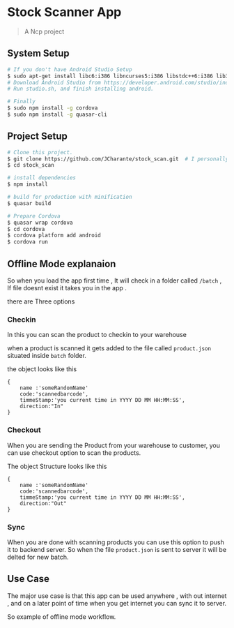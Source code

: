# Stock Scanner App

> A Ncp project

## System Setup
```bash
# If you don't have Android Studio Setup
$ sudo apt-get install libc6:i386 libncurses5:i386 libstdc++6:i386 lib32z1 libbz2-1.0:i386
# Download Android Studio from https://developer.android.com/studio/index.html
# Run studio.sh, and finish installing android.

# Finally
$ sudo npm install -g cordova
$ sudo npm install -g quasar-cli
```

## Project Setup

``` bash
# Clone this project.
$ git clone https://github.com/JCharante/stock_scan.git  # I personally use SSH, but not everyone has it setup
$ cd stock_scan

# install dependencies
$ npm install

# build for production with minification
$ quasar build

# Prepare Cordova
$ quasar wrap cordova
$ cd cordova
$ cordova platform add android
$ cordova run
```
## Offline Mode explanaion

So when you load the app first time , It will check in a folder called ```/batch``` , If file doesnt exist it takes you in the app .

there are Three options

### Checkin
In this you can scan the product to checkin to your warehouse

when a product is scanned it gets added to the file called ```product.json``` situated inside ```batch``` folder.

the object looks like this 

```
{ 
	name :'someRandomName'
	code:'scannedbarcode',
	timmeStamp:'you current time in YYYY DD MM HH:MM:SS',
	direction:"In"
}
```

### Checkout

When you are sending the Product from your warehouse to customer, you can use checkout option to scan the products.

The object Structure looks like this

```
{ 
	name :'someRandomName'
	code:'scannedbarcode',
	timmeStamp:'you current time in YYYY DD MM HH:MM:SS',
	direction:"Out"
}
```

### Sync

When you are done with scanning products you can use this option to push it to backend server.
So when the file ```product.json``` is sent to server it will be delted for new batch.


## Use Case

The major use case is that this app can be used anywhere , with out internet , and on a later point of time when you get internet you can sync it to server.

So example of offline mode workflow.